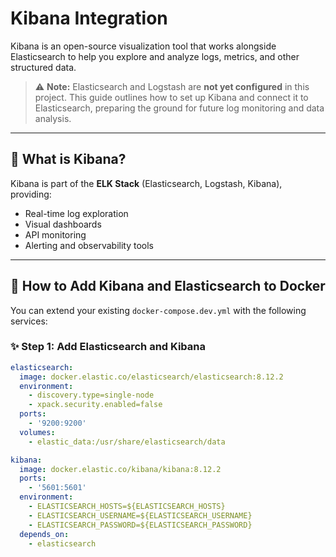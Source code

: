 # Kibana Integration

Kibana is an open-source visualization tool that works alongside Elasticsearch to help you explore and analyze logs, metrics, and other structured data.

> ⚠️ **Note:** Elasticsearch and Logstash are **not yet configured** in this project. This guide outlines how to set up Kibana and connect it to Elasticsearch, preparing the ground for future log monitoring and data analysis.

---

## 🧪 What is Kibana?

Kibana is part of the **ELK Stack** (Elasticsearch, Logstash, Kibana), providing:

- Real-time log exploration
- Visual dashboards
- API monitoring
- Alerting and observability tools

---

## 🚀 How to Add Kibana and Elasticsearch to Docker

You can extend your existing `docker-compose.dev.yml` with the following services:

### ✨ Step 1: Add Elasticsearch and Kibana

```yaml
elasticsearch:
  image: docker.elastic.co/elasticsearch/elasticsearch:8.12.2
  environment:
    - discovery.type=single-node
    - xpack.security.enabled=false
  ports:
    - '9200:9200'
  volumes:
    - elastic_data:/usr/share/elasticsearch/data

kibana:
  image: docker.elastic.co/kibana/kibana:8.12.2
  ports:
    - '5601:5601'
  environment:
    - ELASTICSEARCH_HOSTS=${ELASTICSEARCH_HOSTS}
    - ELASTICSEARCH_USERNAME=${ELASTICSEARCH_USERNAME}
    - ELASTICSEARCH_PASSWORD=${ELASTICSEARCH_PASSWORD}
  depends_on:
    - elasticsearch
```
